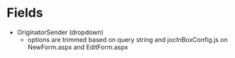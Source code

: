 # Fields
* OriginatorSender (dropdown)
    * options are trimmed based on query string and jocInBoxConfig.js on NewForm.aspx and EditForm.aspx

